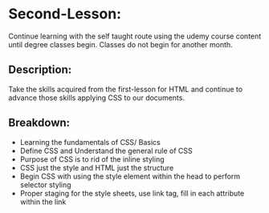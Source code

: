 # Second-Lesson:
Continue learning with the self taught route using the udemy course content until degree classes begin. Classes do not begin for another month. 

## Description:
Take the skills acquired from the first-lesson for HTML and continue to advance those skills applying CSS to our documents.

## Breakdown:

* Learning the fundamentals of CSS/ Basics
* Define CSS and Understand the general rule of CSS
* Purpose of CSS is to rid of the inline styling 
* CSS just the style and HTML just the structure
* Begin CSS with using the style element within the head to perform selector styling
* Proper staging for the style sheets, use link tag, fill in each attribute within the link
